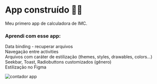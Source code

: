 <h1> App construído 🙂🙂</h1>
Meu primero app de calculadora de IMC.

<h3>Aprendi com esse app:</h3>
Data binding - recuperar arquivos <br>
Navegação entre activities <br>
Arquivos com caráter de estilização (themes, styles, drawables, colors...) <br>
Seekbar, Toast, Radiobuttons customizados (gênero) <br>
Estilização no Figma

![contador app](https://user-images.githubusercontent.com/58961790/120055033-f7d37080-c009-11eb-9b08-ceb6d3434d98.jpg)

<br>
<br>
